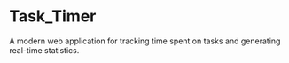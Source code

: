 # Task_Timer
A modern web application for tracking time spent on tasks and generating real-time statistics.
